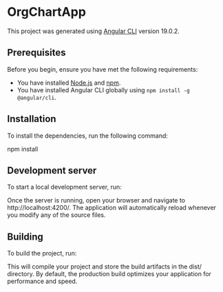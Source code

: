 # OrgChartApp

This project was generated using [Angular CLI](https://github.com/angular/angular-cli) version 19.0.2.

## Prerequisites

Before you begin, ensure you have met the following requirements:
- You have installed [Node.js](https://nodejs.org/) and [npm](https://www.npmjs.com/).
- You have installed Angular CLI globally using `npm install -g @angular/cli`.

## Installation

To install the dependencies, run the following command:

npm install


## Development server
To start a local development server, run:

Once the server is running, open your browser and navigate to http://localhost:4200/. The application will automatically reload whenever you modify any of the source files.

##  Building

To build the project, run:

This will compile your project and store the build artifacts in the dist/ directory. By default, the production build optimizes your application for performance and speed.